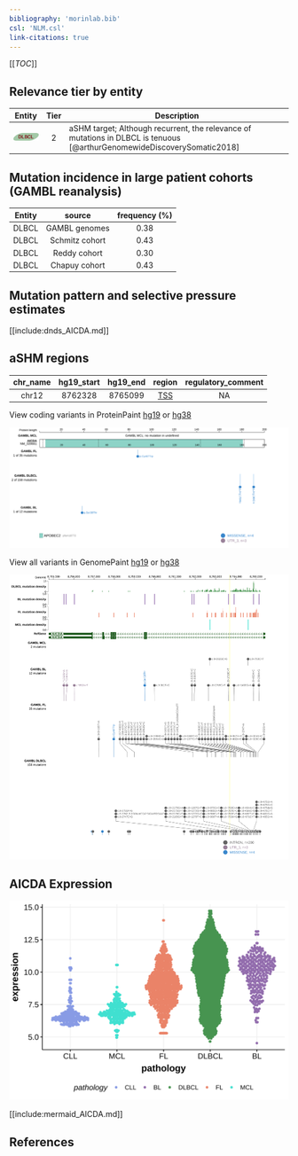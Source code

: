 ```yaml
---
bibliography: 'morinlab.bib'
csl: 'NLM.csl'
link-citations: true
---
```

[[_TOC_]]


## Relevance tier by entity

|Entity|Tier|Description                              |
|:------:|:----:|-----------------------------------------|
|![DLBCL](images/icons/DLBCL_tier2.png) |2 | aSHM target; Although recurrent, the relevance of mutations in DLBCL is tenuous [@arthurGenomewideDiscoverySomatic2018]|

## Mutation incidence in large patient cohorts (GAMBL reanalysis)

|Entity|source        |frequency (%)|
|:------:|:--------------:|:-------------:|
|DLBCL |GAMBL genomes |0.38         |
|DLBCL |Schmitz cohort|0.43         |
|DLBCL |Reddy cohort  |0.30         |
|DLBCL |Chapuy cohort |0.43         |

## Mutation pattern and selective pressure estimates

[[include:dnds_AICDA.md]]

## aSHM regions

|chr_name|hg19_start|hg19_end|region                                                                                  |regulatory_comment|
|:--------:|:----------:|:--------:|:----------------------------------------------------------------------------------------:|:------------------:|
|chr12   |8762328   |8765099 |[TSS](https://genome.ucsc.edu/s/rdmorin/GAMBL%20hg19?position=chr12%3A8762328%2D8765099)|NA                |



View coding variants in ProteinPaint [hg19](https://morinlab.github.io/LLMPP/GAMBL/AICDA_protein.html)  or [hg38](https://morinlab.github.io/LLMPP/GAMBL/AICDA_protein_hg38.html)

![](images/proteinpaint/AICDA_NM_020661.svg)

View all variants in GenomePaint [hg19](https://morinlab.github.io/LLMPP/GAMBL/AICDA.html)  or [hg38](https://morinlab.github.io/LLMPP/GAMBL/AICDA_hg38.html)

![](images/proteinpaint/AICDA.svg)

## AICDA Expression
![](images/gene_expression/AICDA_by_pathology.svg)
<!-- ORIGIN: arthurGenomewideDiscoverySomatic2018 -->
<!-- DLBCL: arthurGenomewideDiscoverySomatic2018 -->

[[include:mermaid_AICDA.md]]

## References
